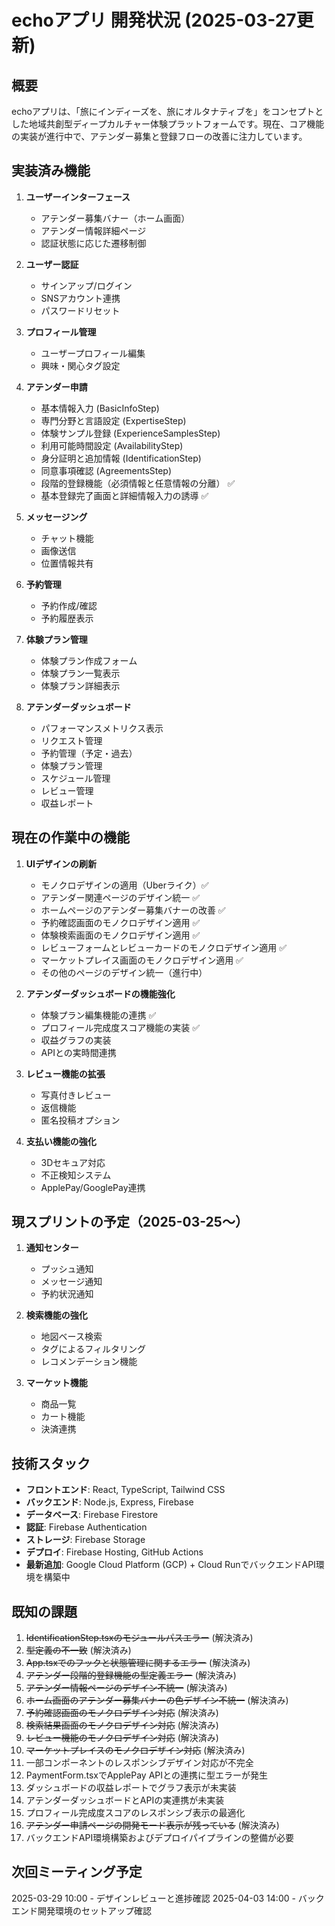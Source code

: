 # echoアプリ 開発状況 (2025-03-27更新)

## 概要
echoアプリは、「旅にインディーズを、旅にオルタナティブを」をコンセプトとした地域共創型ディープカルチャー体験プラットフォームです。現在、コア機能の実装が進行中で、アテンダー募集と登録フローの改善に注力しています。

## 実装済み機能

1. **ユーザーインターフェース**
   - アテンダー募集バナー（ホーム画面）
   - アテンダー情報詳細ページ
   - 認証状態に応じた遷移制御

2. **ユーザー認証**
   - サインアップ/ログイン
   - SNSアカウント連携
   - パスワードリセット

3. **プロフィール管理**
   - ユーザープロフィール編集
   - 興味・関心タグ設定

4. **アテンダー申請**
   - 基本情報入力 (BasicInfoStep)
   - 専門分野と言語設定 (ExpertiseStep)
   - 体験サンプル登録 (ExperienceSamplesStep)
   - 利用可能時間設定 (AvailabilityStep)
   - 身分証明と追加情報 (IdentificationStep)
   - 同意事項確認 (AgreementsStep)
   - 段階的登録機能（必須情報と任意情報の分離） ✅
   - 基本登録完了画面と詳細情報入力の誘導 ✅

5. **メッセージング**
   - チャット機能
   - 画像送信
   - 位置情報共有

6. **予約管理**
   - 予約作成/確認
   - 予約履歴表示

7. **体験プラン管理**
   - 体験プラン作成フォーム
   - 体験プラン一覧表示
   - 体験プラン詳細表示

8. **アテンダーダッシュボード**
   - パフォーマンスメトリクス表示
   - リクエスト管理
   - 予約管理（予定・過去）
   - 体験プラン管理
   - スケジュール管理
   - レビュー管理
   - 収益レポート

## 現在の作業中の機能

1. **UIデザインの刷新**
   - モノクロデザインの適用（Uberライク）✅
   - アテンダー関連ページのデザイン統一 ✅
   - ホームページのアテンダー募集バナーの改善 ✅
   - 予約確認画面のモノクロデザイン適用 ✅
   - 体験検索画面のモノクロデザイン適用 ✅
   - レビューフォームとレビューカードのモノクロデザイン適用 ✅
   - マーケットプレイス画面のモノクロデザイン適用 ✅
   - その他のページのデザイン統一（進行中）

2. **アテンダーダッシュボードの機能強化**
   - 体験プラン編集機能の連携 ✅
   - プロフィール完成度スコア機能の実装 ✅ 
   - 収益グラフの実装
   - APIとの実時間連携

2. **レビュー機能の拡張**
   - 写真付きレビュー
   - 返信機能
   - 匿名投稿オプション

3. **支払い機能の強化**
   - 3Dセキュア対応
   - 不正検知システム
   - ApplePay/GooglePay連携

## 現スプリントの予定（2025-03-25〜）

1. **通知センター**
   - プッシュ通知
   - メッセージ通知
   - 予約状況通知

2. **検索機能の強化**
   - 地図ベース検索
   - タグによるフィルタリング
   - レコメンデーション機能

3. **マーケット機能**
   - 商品一覧
   - カート機能
   - 決済連携

## 技術スタック

- **フロントエンド**: React, TypeScript, Tailwind CSS
- **バックエンド**: Node.js, Express, Firebase
- **データベース**: Firebase Firestore
- **認証**: Firebase Authentication
- **ストレージ**: Firebase Storage
- **デプロイ**: Firebase Hosting, GitHub Actions
- **最新追加**: Google Cloud Platform (GCP) + Cloud RunでバックエンドAPI環境を構築中

## 既知の課題

1. ~~IdentificationStep.tsxのモジュールパスエラー~~ (解決済み)
2. ~~型定義の不一致~~ (解決済み)
3. ~~App.tsxでのフックと状態管理に関するエラー~~ (解決済み)
4. ~~アテンダー段階的登録機能の型定義エラー~~ (解決済み)
5. ~~アテンダー情報ページのデザイン不統一~~ (解決済み)
6. ~~ホーム画面のアテンダー募集バナーの色デザイン不統一~~ (解決済み)
7. ~~予約確認画面のモノクロデザイン対応~~ (解決済み)
8. ~~検索結果画面のモノクロデザイン対応~~ (解決済み)
9. ~~レビュー機能のモノクロデザイン対応~~ (解決済み)
10. ~~マーケットプレイスのモノクロデザイン対応~~ (解決済み)
11. 一部コンポーネントのレスポンシブデザイン対応が不完全
12. PaymentForm.tsxでApplePay APIとの連携に型エラーが発生
13. ダッシュボードの収益レポートでグラフ表示が未実装
14. アテンダーダッシュボードとAPIの実連携が未実装
15. プロフィール完成度スコアのレスポンシブ表示の最適化
16. ~~アテンダー申請ページの開発モード表示が残っている~~ (解決済み)
17. バックエンドAPI環境構築およびデプロイパイプラインの整備が必要

## 次回ミーティング予定
2025-03-29 10:00 - デザインレビューと進捗確認
2025-04-03 14:00 - バックエンド開発環境のセットアップ確認

